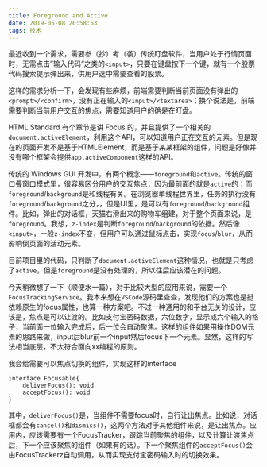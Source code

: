 ```yaml
---
title: Foreground and Active
date: 2019-05-08 20:58:53
tags: 技术
---
```


最近收到一个需求，需要参（抄）考（袭）传统盯盘软件，当用户处于行情页面时，无需点击”输入代码“之类的`<input>`，只要在键盘按下一个键，就有一个股票代码搜索提示弹出来，供用户选中需要查看的股票。

这样的需求分析一下，会发现有些麻烦，前端需要判断当前页面没有弹出的`<prompt>/<confirm>`，没有正在输入的`<input>/<textarea>`；换个说法是，前端需要判断当前用户交互的焦点，需要知道用户的确是在盯盘。

HTML Standard 有个章节是讲 Focus 的，并且提供了一个相关的`document.activeElement`，利用这个API，可以知道用户正在交互的元素。但是现在的页面开发不是基于HTMLElement，而是基于某某框架的组件，问题是好像并没有哪个框架会提供`app.activeComponent`这样的API。

传统的 Windows GUI 开发中，有两个概念——`foreground`和`active`。传统的窗口叠窗口模式里，很容易区分用户的交互焦点，因为最前面的就是`active`的；而`foreground`/`background`是和线程有关。在浏览器单线程世界里，任务的执行没有`foreground`/`background`之分，，但是UI里，是可以有`foreground`/`background`组件。比如，弹出的对话框，天猫右滑出来的购物车组建，对于整个页面来说，是`foreground`。我想，`z-index`是判断`foreground`/`background`的依据。然后像`<input>`，一般`z-index`不变，但用户可以通过鼠标点击，实现`focus`/`blur`，从而影响倒页面的活动元素。

目前项目里的代码，只判断了`document.activeElement`这种情况，也就是只考虑了`active`，但是`foreground`是没有处理的，所以往后应该潜在的问题。

今天稍微想了一下（顺便水一篇），对于比较大型的应用来说，需要一个`FocusTrackingService`。我本来想在`VSCode`源码里查查，发现他们的方案也是挺依赖原生的focus属性，也算一种方案吧。不过一种通用的和平台无关的设计，应该是，焦点是可以让渡的。比如支付宝密码数据，六位数字，显示成六个输入的格子，当前面一位输入完成后，后一位会自动聚焦。这样的组件如果用操作DOM元素的思路来做，input后blur前一个input然后focus下一个元素。显然，这样的写法相当底层，不太符合面向xx编程的原则。

我会给需要可以焦点切换的组件，实现这样的interface
```
interface Focusable{
    deliverFocus(): void
    acceptFocus(): void
}
```
其中，`deliverFocus()`是，当组件不需要focus时，自行让出焦点。比如说，对话框都会有`cancel()`和`dismiss()`，这两个方法对于其他组件来说，是让出焦点。应用内，应该需要有一个FocusTracker，跟踪当前聚焦的组件，以及计算让渡焦点后，下一个应该聚焦的组件（如果有的话）。下一个聚焦组件的`acceptFocus()`会由FocusTrackerz自动调用，从而实现支付宝密码输入时的切换效果。